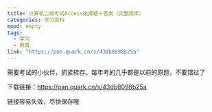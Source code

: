 ```yaml
---
title: 计算机二级考试Access选择题＋答案（完整题库）
categories: 学习资料
mood: empty
tags:
  - 学习
  - 教育
link: "https://pan.quark.cn/s/43db8098b25a"
---
```





需要考试的小伙伴，抓紧转存。每年考的几乎都是以前的原题，不要错过了


下载链接：https://pan.quark.cn/s/43db8098b25a

链接容易失效，尽快保存哦


